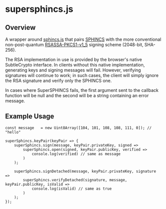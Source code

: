 # supersphincs.js

## Overview

A wrapper around [sphincs.js](https://github.com/cyph/sphincs.js) that pairs
[SPHINCS](https://superSphincs.cr.yp.to) with the more conventional non-post-quantum
[RSASSA-PKCS1-v1_5](https://tools.ietf.org/html/rfc3447#section-8.2) signing scheme
(2048-bit, SHA-256).

The RSA implementation in use is provided by the browser's native SubtleCrypto interface.
In clients without this native implementation, generating keys and signing messages will
fail. However, verifying signatures will continue to work; in such cases, the client will
simply ignore the RSA signature and verify only the SPHINCS one.

In cases where SuperSPHINCS fails, the first argument sent to the callback function will be
null and the second will be a string containing an error message.

## Example Usage

	const message	= new Uint8Array([104, 101, 108, 108, 111, 0]); // "hello"

	superSphincs.keyPair(keyPair => {
		superSphincs.sign(message, keyPair.privateKey, signed =>
			superSphincs.open(signed, keyPair.publicKey, verified =>
				console.log(verified) // same as message
			)
		);

		superSphincs.signDetached(message, keyPair.privateKey, signature =>
			superSphincs.verifyDetached(signature, message, keyPair.publicKey, isValid =>
				console.log(isValid) // same as true
			)
		);
	});
